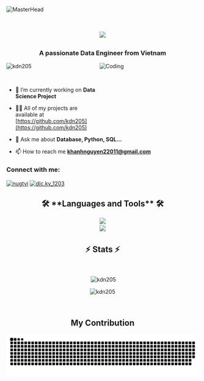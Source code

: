 ![MasterHead](https://user-images.githubusercontent.com/74038190/225813708-98b745f2-7d22-48cf-9150-083f1b00d6c9.gif)
<h2></h2>
<h1 align="center">
    <img src="https://readme-typing-svg.herokuapp.com/?font=Righteous&size=25&center=true&vCenter=true&width=500&height=70&duration=4000&lines=Hello+World!+👋;+My+Name+is+Khanh+Nguyen;" />
</h1>
<h3 align="center">A passionate Data Engineer from Vietnam</h3>
<img align="right" alt="Coding" width ="260" height="180" frameBorder="0"src="https://media2.giphy.com/media/2IudUHdI075HL02Pkk/giphy.gif?cid=6c09b952keetaio0akg0jfwqbo1zd3hn7tl8x5rj8qkv9p8n&ep=v1_gifs_search&rid=giphy.gif&ct=g">

<p align="left"> <img src="https://komarev.com/ghpvc/?username=kdn205&label=Profile%20views&color=0e75b6&style=flat" alt="kdn205" /> </p>

<p align="left"> <a href="https://twitter.com/" target="blank"><img src="https://img.shields.io/twitter/follow/?logo=twitter&style=for-the-badge" alt="" /></a> </p>

- 🔭 I’m currently working on **Data Science Project**

- 👨‍💻 All of my projects are available at [https://github.com/kdn205](https://github.com/kdn205)

- 💬 Ask me about **Database, Python, SQL...**

- 📫 How to reach me **khanhnguyen22011@gmail.com**

<h3 align="left">Connect with me:</h3>

<p align="left">
  
<a href="https://fb.com/nugtyi" target="blank"><img align="center" src="https://raw.githubusercontent.com/rahuldkjain/github-profile-readme-generator/master/src/images/icons/Social/facebook.svg" alt="nugtyi" height="30" width="40" /></a>
<a href="https://instagram.com/dic.ky_1203" target="blank"><img align="center" src="https://raw.githubusercontent.com/rahuldkjain/github-profile-readme-generator/master/src/images/icons/Social/instagram.svg" alt="dic.ky_1203" height="30" width="40" /></a>
</p>

<h2 align="center">🛠️ **Languages and Tools** 🛠️</h2>

<div align="center">
    <img src="https://skillicons.dev/icons?i=mysql,powershell,py,r,ubuntu,firebase,figma" /><br>
    <img src="https://skillicons.dev/icons?i=c,postgres,linux,mongodb,docker,git" /><br>
</div>

<h2 align="center">⚡ Stats ⚡</h2>
<br>
<div align=center>
    <p>&nbsp;<img align="center" width=490 src="https://github-readme-stats.vercel.app/api?username=kdn205&show_icons=true&locale=en" alt="kdn205" /></p>
    <p><img align="center" width=490 src="https://github-readme-streak-stats.herokuapp.com/?user=kdn205&" alt="kdn205" /></p>
  <br/>
</div>

<h2 align=center> My Contribution </h2>

<picture>
  <source media="(prefers-color-scheme: dark)" srcset="https://raw.githubusercontent.com/kdn205/kdn205/refs/heads/output/github-snake-dark.svg" />
  <source media="(prefers-color-scheme: light)" srcset="https://raw.githubusercontent.com/kdn205/kdn205/refs/heads/output/github-snake.svg" />
  <img alt="github-snake" src="https://raw.githubusercontent.com/kdn205/kdn205/refs/heads/output/github-snake.svg" />
</picture>

